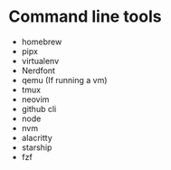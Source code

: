 # Command line tools
* homebrew
* pipx
* virtualenv
* Nerdfont
* qemu (If running a vm)
* tmux
* neovim
* github cli
* node
* nvm
* alacritty
* starship
* fzf
